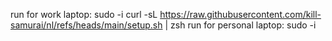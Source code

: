 run for work laptop: 
sudo -i curl -sL https://raw.githubusercontent.com/kill-samurai/nl/refs/heads/main/setup.sh | zsh
run for personal laptop:
sudo -i 
